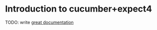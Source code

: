 # Introduction to cucumber+expect4

TODO: write [great documentation](http://jacobian.org/writing/what-to-write/)
